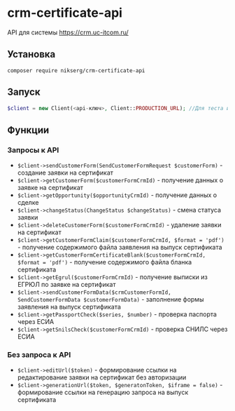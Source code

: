 # crm-certificate-api

API для системы https://crm.uc-itcom.ru/

## Установка

`composer require nikserg/crm-certificate-api`

## Запуск

```php
$client = new Client(<api-ключ>, Client::PRODUCTION_URL); //Для теста использовать Client::TEST_URL
```

## Функции

### Запросы к API

* `$client->sendCustomerForm(SendCustomerFormRequest $customerForm)` - создание заявки на сертификат
* `$client->getCustomerForm($customerFormCrmId)` - получение данных о заявке на сертификат
* `$client->getOpportunity($opportunityCrmId)` - получение данных о сделке
* `$client->changeStatus(ChangeStatus $changeStatus)` - cмена статуса заявки
* `$client->deleteCustomerForm($customerFormCrmId)` - удаление заявки на сертификат
* `$client->getCustomerFormClaim($customerFormCrmId, $format = 'pdf')` - получение содержимого файла заявления на выпуск сертификата
* `$client->getCustomerFormCertificateBlank($customerFormCrmId, $format = 'pdf')` - получение содержимого файла бланка сертификата
* `$client->getEgrul($customerFormCrmId)` - получение выписки из ЕГРЮЛ по заявке на сертификат
* `$client->sendCustomerFormData($crmCustomerFormId, SendCustomerFormData $customerFormData)` - заполнение формы заявления на выпуск сертификата
* `$client->getPassportCheck($series, $number)` - проверка паспорта через ЕСИА
* `$client->getSnilsCheck($customerFormCrmId)` - проверка СНИЛС через ЕСИА

### Без запроса к API

* `$client->editUrl($token)` - формирование ссылки на редактирование заявки на сертификат без авторизации
* `$client->generationUrl($token, $generatonToken, $iframe = false)` - формирование ссылки на генерацию запроса на выпуск сертификата